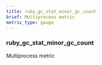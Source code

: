 ```yaml
---
title: ruby_gc_stat_minor_gc_count
brief: Multiprocess metric
metric_type: gauge
---
```

### ruby_gc_stat_minor_gc_count

Multiprocess metric